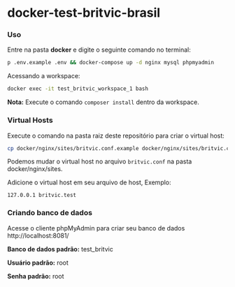 # docker-test-britvic-brasil

### Uso

Entre na pasta **docker** e digite o seguinte comando no terminal:

```sh
p .env.example .env && docker-compose up -d nginx mysql phpmyadmin
```

Acessando a workspace:

```sh
docker exec -it test_britvic_workspace_1 bash
```

**Nota:** Execute o comando ``composer install`` dentro da workspace.

### Virtual Hosts

Execute o comando na pasta raiz deste repositório para criar o virtual host:

```sh
cp docker/nginx/sites/britvic.conf.example docker/nginx/sites/britvic.conf
```

Podemos mudar o virtual host no arquivo `britvic.conf` na pasta docker/nginx/sites.

Adicione o virtual host em seu arquivo de host, Exemplo:

```
127.0.0.1 britvic.test
```

### Criando banco de dados

Acesse o cliente phpMyAdmin para criar seu banco de dados http://localhost:8081/

**Banco de dados padrão:** test_britvic

**Usuário padrão:** root

**Senha padrão:** root
